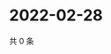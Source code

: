 # 2022-02-28

共 0 条

<!-- BEGIN WEIBO -->
<!-- 最后更新时间 Mon Feb 28 2022 10:27:17 GMT+0800 (China Standard Time) -->

<!-- END WEIBO -->
